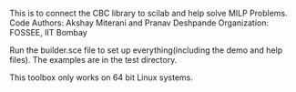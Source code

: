 This is to connect the CBC library to scilab and help solve MILP Problems.  
Code Authors: Akshay Miterani and Pranav Deshpande
Organization: FOSSEE, IIT Bombay

Run the builder.sce file to set up everything(including the demo and help files).
The examples are in the test directory. 

This toolbox only works on 64 bit Linux systems.
